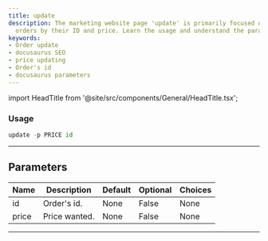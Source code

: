 ```yaml
---
title: update
description: The marketing website page 'update' is primarily focused on how to update
  orders by their ID and price. Learn the usage and understand the parameters in detail.
keywords:
- Order update
- docusaurus SEO
- price updating
- Order's id
- docusaurus parameters
---
```


import HeadTitle from '@site/src/components/General/HeadTitle.tsx';

<HeadTitle title="update - Degiro - Brokers - Portfolio - Reference | OpenBB Terminal Docs" />



### Usage

```python
update -p PRICE id
```

---

## Parameters

| Name | Description | Default | Optional | Choices |
| ---- | ----------- | ------- | -------- | ------- |
| id | Order's id. | None | False | None |
| price | Price wanted. | None | False | None |

---
